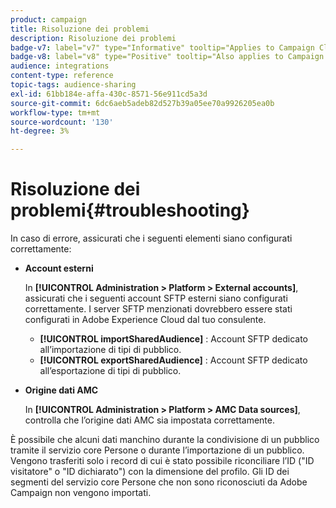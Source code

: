 ```yaml
---
product: campaign
title: Risoluzione dei problemi
description: Risoluzione dei problemi
badge-v7: label="v7" type="Informative" tooltip="Applies to Campaign Classic v7"
badge-v8: label="v8" type="Positive" tooltip="Also applies to Campaign v8"
audience: integrations
content-type: reference
topic-tags: audience-sharing
exl-id: 61bb184e-affa-430c-8571-56e911cd5a3d
source-git-commit: 6dc6aeb5adeb82d527b39a05ee70a9926205ea0b
workflow-type: tm+mt
source-wordcount: '130'
ht-degree: 3%

---
```


# Risoluzione dei problemi{#troubleshooting}



In caso di errore, assicurati che i seguenti elementi siano configurati correttamente:

* **Account esterni**

   In **[!UICONTROL Administration > Platform > External accounts]**, assicurati che i seguenti account SFTP esterni siano configurati correttamente. I server SFTP menzionati dovrebbero essere stati configurati in Adobe Experience Cloud dal tuo consulente.

   * **[!UICONTROL importSharedAudience]** : Account SFTP dedicato all’importazione di tipi di pubblico.
   * **[!UICONTROL exportSharedAudience]** : Account SFTP dedicato all’esportazione di tipi di pubblico.

* **Origine dati AMC**

   In **[!UICONTROL Administration > Platform > AMC Data sources]**, controlla che l’origine dati AMC sia impostata correttamente.

È possibile che alcuni dati manchino durante la condivisione di un pubblico tramite il servizio core Persone o durante l’importazione di un pubblico. Vengono trasferiti solo i record di cui è stato possibile riconciliare l’ID (&quot;ID visitatore&quot; o &quot;ID dichiarato&quot;) con la dimensione del profilo. Gli ID dei segmenti del servizio core Persone che non sono riconosciuti da Adobe Campaign non vengono importati.
